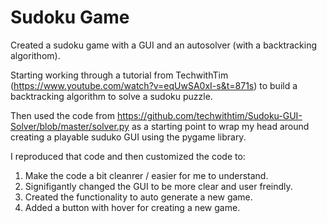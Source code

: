 # Sudoku Game

Created a sudoku game with a GUI and an autosolver (with a backtracking algorithom).

Starting working through a tutorial from TechwithTim (https://www.youtube.com/watch?v=eqUwSA0xI-s&t=871s) to build a backtracking algorithm to solve a sudoku puzzle. 

Then used the code from https://github.com/techwithtim/Sudoku-GUI-Solver/blob/master/solver.py as a starting point to wrap my head around creating a playable suduko GUI using the pygame library. 

I reproduced that code and then customized the code to:
1. Make the code a bit cleanrer / easier for me to understand.
2. Signifigantly changed the GUI to be more clear and user freindly.
3. Created the functionality to auto generate a new game.
4. Added a button with hover for creating a new game.

